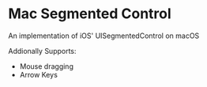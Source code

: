 # Mac Segmented Control

An implementation of iOS' UISegmentedControl on macOS

Addionally Supports:
* Mouse dragging
* Arrow Keys
